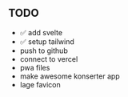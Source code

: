 ## TODO

- ✅ add svelte
- ✅ setup tailwind
- push to github
- connect to vercel
- pwa files
- make awesome konserter app
- lage favicon
